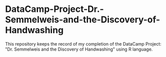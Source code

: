 # DataCamp-Project-Dr.-Semmelweis-and-the-Discovery-of-Handwashing
This repository keeps the record of my completion of the DataCamp Project: "Dr. Semmelweis and the Discovery of Handwashing" using R language.
